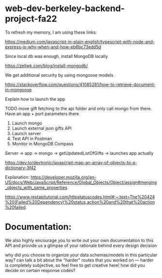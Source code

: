 # web-dev-berkeley-backend-project-fa22

To refresh my memory, I am using these links:

https://medium.com/javascript-in-plain-english/typescript-with-node-and-express-js-why-when-and-how-eb6bc73edd5d

Since local db was enough, install MongoDB locally

https://zellwk.com/blog/install-mongodb/

We get additional security by using mongoose models

https://stackoverflow.com/questions/41085281/how-to-retrieve-document-in-mongoose

Explain how to launch the app

TODO move gift fetching to the api folder and only call mongo from there. Have an app + port parameters there

1. Launch mongo
2. Launch external json gifts API
3. Launch server
4. Test API in Postman
5. Monitor in MongoDB Compass

Server -> app -> mongo -> getUpdatedListOfGifts -> launches app actually

https://dev.to/devtronic/javascript-map-an-array-of-objects-to-a-dictionary-3f42

Explanation: 
https://developer.mozilla.org/en-US/docs/Web/JavaScript/Reference/Global_Objects/Object/assign#merging_objects_with_same_properties

https://www.restapitutorial.com/httpstatuscodes.html#:~:text=The%20424%20(Failed%20Dependency)%20status,action%20and%20that%20action%20failed.


# Documentation:
We also highly encourage you to write out your own documentation to this API and provide us a glimpse of your rationale behind every design decision


why did you choose to organize your data schemas/models in this particular way?
can talk a bit about the "harder" routes that you worked on — harder is completely subjective, so feel free to get creative here!
how did you decide on certain response codes?